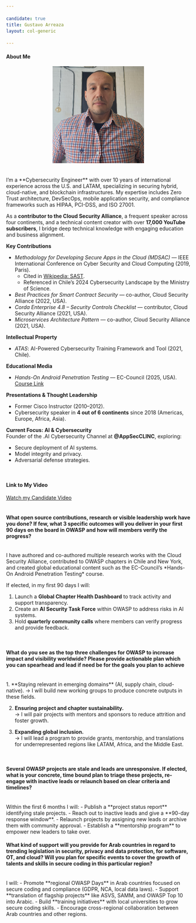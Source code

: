 ```yaml
---

candidate: true
title: Gustavo Arreaza
layout: col-generic

---
```


#### About Me
<div style="text-align:center;">
  <img src="https://raw.githubusercontent.com/VascoArreaza/www-board-candidates/master/assets/images/Gustavo_Arreaza.jpeg" alt="Gustavo Arreaza" width="250"/>
</div>
<br>
<br>
I’m a **Cybersecurity Engineer** with over 10 years of international experience across the U.S. and LATAM, specializing in securing hybrid, cloud-native, and blockchain infrastructures.  
My expertise includes Zero Trust architecture, DevSecOps, mobile application security, and compliance frameworks such as HIPAA, PCI-DSS, and ISO 27001.

As a **contributor to the Cloud Security Alliance**, a frequent speaker across four continents, and a technical content creator with over **17,000 YouTube subscribers**, I bridge deep technical knowledge with engaging education and business alignment.

**Key Contributions**
- *Methodology for Developing Secure Apps in the Cloud (MDSAC)* — IEEE International Conference on Cyber Security and Cloud Computing (2019, Paris).  
  - Cited in [Wikipedia: SAST](https://en.wikipedia.org/wiki/Static_application_security_testing).  
  - Referenced in Chile’s 2024 Cybersecurity Landscape by the Ministry of Science.  
- *Best Practices for Smart Contract Security* — co-author, Cloud Security Alliance (2022, USA).  
- *Corda Enterprise 4.8 – Security Controls Checklist* — contributor, Cloud Security Alliance (2021, USA).  
- *Microservices Architecture Pattern* — co-author, Cloud Security Alliance (2021, USA).  

**Intellectual Property**
- *ATAS*: AI-Powered Cybersecurity Training Framework and Tool (2021, Chile).

**Educational Media**
- *Hands-On Android Penetration Testing* — EC-Council (2025, USA).  
  [Course Link](https://learn.eccouncil.org/course/hands-on-android-penetration-testing)

**Presentations & Thought Leadership**
- Former Cisco Instructor (2010–2012).  
- Cybersecurity speaker in **4 out of 6 continents** since 2018 (Americas, Europe, Africa, Asia).  

**Current Focus: AI & Cybersecurity**  
Founder of the .AI Cybersecurity Channel at **@AppSecCLINC**, exploring:  
- Secure deployment of AI systems.  
- Model integrity and privacy.  
- Adversarial defense strategies.  
<br>

#### Link to My Video
[Watch my Candidate Video](https://youtu.be/3dL2s7sFtsI)
<br>
<br>

#### What open source contributions, research or visible leadership work have you done? If few, what 3 specific outcomes will you deliver in your first 90 days on the board in OWASP and how will members verify the progress?
<br>
I have authored and co-authored multiple research works with the Cloud Security Alliance, contributed to OWASP chapters in Chile and New York, and created global educational content such as the EC-Council’s *Hands-On Android Penetration Testing* course.  

If elected, in my first 90 days I will:  
1. Launch a **Global Chapter Health Dashboard** to track activity and support transparency.  
2. Create an **AI Security Task Force** within OWASP to address risks in AI systems.  
3. Hold **quarterly community calls** where members can verify progress and provide feedback.  
<br>

#### What do you see as the top three challenges for OWASP to increase impact and visibility worldwide? Please provide actionable plan which you can spearhead and lead if need be for the goals you plan to achieve
<br>
1. **Staying relevant in emerging domains** (AI, supply chain, cloud-native).  
   → I will build new working groups to produce concrete outputs in these fields.  

2. **Ensuring project and chapter sustainability.**  
   → I will pair projects with mentors and sponsors to reduce attrition and foster growth.  

3. **Expanding global inclusion.**  
   → I will lead a program to provide grants, mentorship, and translations for underrepresented regions like LATAM, Africa, and the Middle East.  
<br>

#### Several OWASP projects are stale and leads are unresponsive. If elected, what is your concrete, time bound plan to triage these projects, re-engage with inactive leads or relaunch based on clear criteria and timelines?
<br>
Within the first 6 months I will:  
- Publish a **project status report** identifying stale projects.  
- Reach out to inactive leads and give a **90-day response window**.  
- Relaunch projects by assigning new leads or archive them with community approval.  
- Establish a **mentorship program** to empower new leaders to take over.  
<br>

#### What kind of support will you provide for Arab countries in regard to trending legislation in security, privacy and data protection, for software, OT, and cloud? Will you plan for specific events to cover the growth of talents and skills in secure coding in this particular region?
<br>
I will:  
- Promote **regional OWASP Days** in Arab countries focused on secure coding and compliance (GDPR, NCA, local data laws).  
- Support **translation of flagship projects** like ASVS, SAMM, and OWASP Top 10 into Arabic.  
- Build **training initiatives** with local universities to grow secure coding skills.  
- Encourage cross-regional collaboration between Arab countries and other regions.  
<br>

